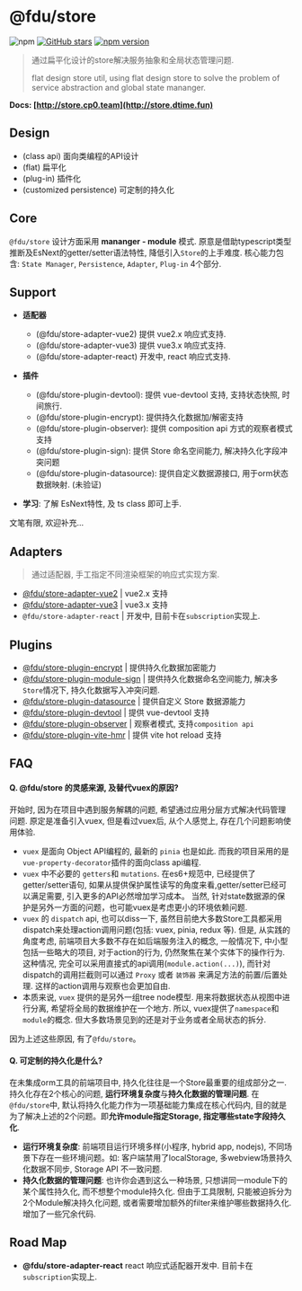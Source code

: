 # @fdu/store

![npm](https://img.shields.io/npm/dw/@fdu/store.svg)
[![GitHub stars](https://img.shields.io/github/stars/halo951/store.svg?style=social&label=@fdu/store)](https://github.com/halo951/store)
[![npm version](https://badge.fury.io/js/@fdu/store.svg)](https://badge.fury.io/js/@fdu/store)

> 通过扁平化设计的store解决服务抽象和全局状态管理问题.
>
> flat design store util, using flat design store to solve the problem of service abstraction and global state mananger.

**Docs: [http://store.cp0.team](http://store.dtime.fun)**

## Design

- (class api) 面向类编程的API设计
- (flat) 扁平化
- (plug-in) 插件化
- (customized persistence) 可定制的持久化

## Core
    
`@fdu/store` 设计方面采用 **mananger - module** 模式. 原意是借助typescript类型推断及EsNext的getter/setter语法特性, 降低引入`Store`的上手难度. 核心能力包含: `State Manager`, `Persistence`, `Adapter`, `Plug-in` 4个部分.

## Support

- **适配器**

    - (@fdu/store-adapter-vue2) 提供 vue2.x 响应式支持.
    - (@fdu/store-adapter-vue3) 提供 vue3.x 响应式支持.
    - (@fdu/store-adapter-react) 开发中, react 响应式支持.

- **插件**   
    - (@fdu/store-plugin-devtool): 提供 vue-devtool 支持, 支持状态快照, 时间旅行.
    - (@fdu/store-plugin-encrypt): 提供持久化数据加/解密支持
    - (@fdu/store-plugin-observer): 提供 composition api 方式的观察者模式支持  
    - (@fdu/store-plugin-sign): 提供 Store 命名空间能力, 解决持久化字段冲突问题
    - (@fdu/store-plugin-datasource): 提供自定义数据源接口, 用于orm状态数据映射. (未验证)

- **学习**: 了解 EsNext特性, 及 ts class 即可上手.




文笔有限, 欢迎补充...

## Adapters

> 通过适配器, 手工指定不同渲染框架的响应式实现方案.

-   [@fdu/store-adapter-vue2](https://www.npmjs.com/package/@fdu/store-adapter-vue2) | vue2.x 支持
-   [@fdu/store-adapter-vue3](https://www.npmjs.com/package/@fdu/store-adapter-vue3) | vue3.x 支持
-   `@fdu/store-adapter-react` | 开发中, 目前卡在`subscription`实现上.

## Plugins

-   [@fdu/store-plugin-encrypt](https://www.npmjs.com/package/@fdu/store-plugin-encrypt) | 提供持久化数据加密能力
-   [@fdu/store-plugin-module-sign](https://www.npmjs.com/package/@fdu/store-plugin-module-sign) | 提供持久化数据命名空间能力, 解决多`Store`情况下, 持久化数据写入冲突问题.
-   [@fdu/store-plugin-datasource](https://www.npmjs.com/package/@fdu/store-plugin-datasource) | 提供自定义 Store 数据源能力
-   [@fdu/store-plugin-devtool](https://www.npmjs.com/package/@fdu/store-plugin-devtool) | 提供 vue-devtool 支持
-   [@fdu/store-plugin-observer](https://www.npmjs.com/package/@fdu/store-plugin-observer) | 观察者模式, 支持`composition api`
-   [@fdu/store-plugin-vite-hmr](https://www.npmjs.com/package/@fdu/store-plugin-vite-hmr) | 提供 vite hot reload 支持

## FAQ

#### Q. @fdu/store 的灵感来源, 及替代vuex的原因?
    
开始时, 因为在项目中遇到服务解耦的问题, 希望通过应用分层方式解决代码管理问题. 原定是准备引入vuex, 但是看过vuex后, 从个人感觉上, 存在几个问题影响使用体验. 

- `vuex` 是面向 Object API编程的, 最新的 `pinia` 也是如此. 而我的项目采用的是`vue-property-decorator`插件的面向class api编程.
- `vuex` 中不必要的 `getters`和 `mutations`. 在es6+规范中, 已经提供了getter/setter语句, 如果从提供保护属性读写的角度来看,getter/setter已经可以满足需要, 引入更多的API必然增加学习成本。 当然, 针对state数据源的保护是另外一方面的问题，也可能vuex是考虑更小的环境依赖问题.
- `vuex` 的 `dispatch` api, 也可以diss一下, 虽然目前绝大多数Store工具都采用dispatch来处理action调用问题(包括: vuex, pinia, redux 等). 但是, 从实践的角度考虑, 前端项目大多数不存在如后端服务注入的概念, 一般情况下, 中小型包括一些略大的项目, 对于action的行为, 仍然聚焦在某个实体下的操作行为. 这种情况, 完全可以采用直接式的api调用(`module.action(...)`), 而针对dispatch的调用拦截则可以通过 `Proxy` 或者 `装饰器` 来满足方法的前置/后置处理. 这样的action调用与观察也会更加自由.
- 本质来说, `vuex` 提供的是另外一组tree node模型. 用来将数据状态从视图中进行分离, 希望将全局的数据维护在一个地方. 所以, vuex提供了`namespace`和`module`的概念. 但大多数场景见到的还是对于业务或者全局状态的拆分.

因为上述这些原因, 有了`@fdu/store`。

#### Q. 可定制的持久化是什么?

在未集成orm工具的前端项目中, 持久化往往是一个Store最重要的组成部分之一. 持久化存在2个核心的问题, **运行环境复杂度**与**持久化数据的管理问题**. 在`@fdu/store`中, 默认将持久化能力作为一项基础能力集成在核心代码内, 目的就是为了解决上述的2个问题。即**允许module指定Storage, 指定哪些state字段持久化**.  
    
- **运行环境复杂度**: 前端项目运行环境多样(小程序, hybrid app, nodejs), 不同场景下存在一些环境问题。如: 客户端禁用了localStorage, 多webview场景持久化数据不同步, Storage API 不一致问题.
- **持久化数据的管理问题**: 也许你会遇到这么一种场景, 只想讲同一module下的某个属性持久化, 而不想整个module持久化. 但由于工具限制, 只能被迫拆分为2个Module解决持久化问题, 或者需要增加额外的filter来维护哪些数据持久化. 增加了一些冗余代码.




## Road Map

-   **@fdu/store-adapter-react** react 响应式适配器开发中. 目前卡在`subscription`实现上.


